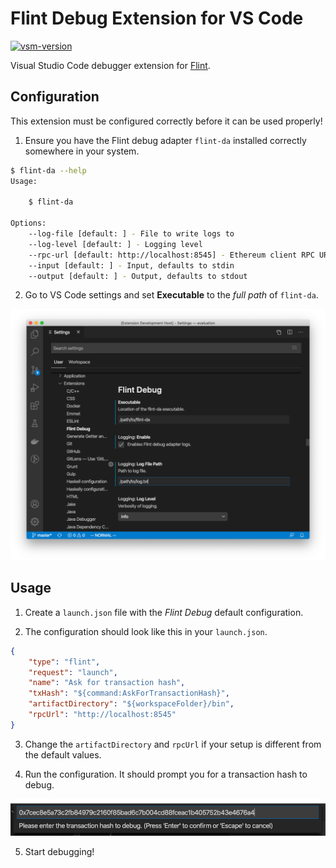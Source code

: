 # Flint Debug Extension for VS Code

[![vsm-version](https://img.shields.io/visual-studio-marketplace/v/noellee-doc.flint-debug?style=flat&label=VS%20Marketplace&logo=visual-studio-code)](https://marketplace.visualstudio.com/items?itemName=noellee-doc.flint-debug)

Visual Studio Code debugger extension for [Flint](https://github.com/flintlang/flint).

## Configuration

This extension must be configured correctly before it can be used properly!

1. Ensure you have the Flint debug adapter `flint-da` installed correctly somewhere in your system.

```bash
$ flint-da --help
Usage:

    $ flint-da

Options:
    --log-file [default: ] - File to write logs to
    --log-level [default: ] - Logging level
    --rpc-url [default: http://localhost:8545] - Ethereum client RPC URL
    --input [default: ] - Input, defaults to stdin
    --output [default: ] - Output, defaults to stdout
```

2. Go to VS Code settings and set **Executable** to the *full path* of `flint-da`.

![vscode settings](images/vscode-settings.png)

## Usage

1. Create a `launch.json` file with the *Flint Debug* default configuration.

2. The configuration should look like this in your `launch.json`.

```json
{
    "type": "flint",
    "request": "launch",
    "name": "Ask for transaction hash",
    "txHash": "${command:AskForTransactionHash}",
    "artifactDirectory": "${workspaceFolder}/bin",
    "rpcUrl": "http://localhost:8545"
}
```

3. Change the `artifactDirectory` and `rpcUrl` if your setup is different from the default values.

4. Run the configuration. It should prompt you for a transaction hash to debug.

![launching the debugger](images/launch.png)

5. Start debugging!